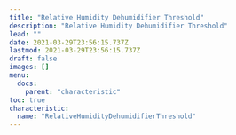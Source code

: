 ```yaml
---
title: "Relative Humidity Dehumidifier Threshold"
description: "Relative Humidity Dehumidifier Threshold"
lead: ""
date: 2021-03-29T23:56:15.737Z
lastmod: 2021-03-29T23:56:15.737Z
draft: false
images: []
menu:
  docs:
    parent: "characteristic"
toc: true
characteristic:
  name: "RelativeHumidityDehumidifierThreshold"
---
```

